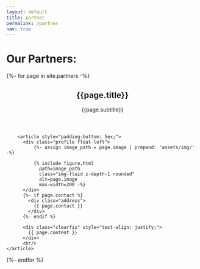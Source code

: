 ```yaml
---
layout: default
title: partner
permalink: /partner
nav: true
---
```


<h1> Our Partners: </h1>

<table>

{%- for page in site.partners -%}
 <div class="post">
        <header class="post-header">
          <h2 class="post-title">{{page.title}}</h2>
		  <p>{{page.subtitle}}</p>
        </header>

        <article style="padding-bottom: 5ex;">
          <div class="profile float-left">
              {%- assign image_path = page.image | prepend: 'assets/img/' -%}

              {% include figure.html
                path=image_path
                class="img-fluid z-depth-1 rounded"
                alt=page.image
                max-width=200 -%}            
          </div>
          {%- if page.contact %}
            <div class="address">
              {{ page.contact }}
            </div>
          {%- endif %}
          
          <div class="clearfix" style="text-align: justify;">
            {{ page.content }}
          </div>
		  <br/>
	</article>
</div>
{%- endfor %}

